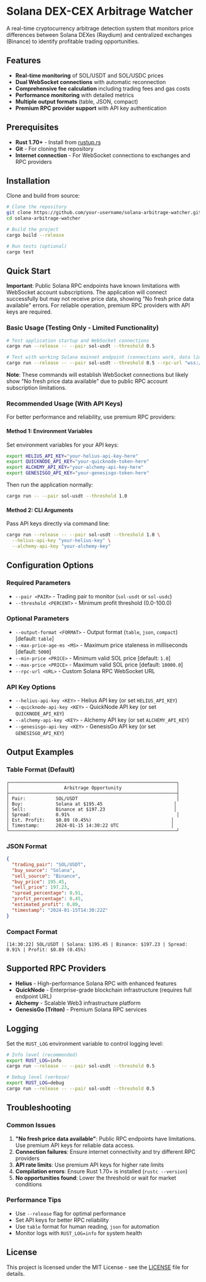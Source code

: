 # Solana DEX-CEX Arbitrage Watcher

A real-time cryptocurrency arbitrage detection system that monitors price differences between Solana DEXes (Raydium) and centralized exchanges (Binance) to identify profitable trading opportunities.

## Features

- **Real-time monitoring** of SOL/USDT and SOL/USDC prices
- **Dual WebSocket connections** with automatic reconnection
- **Comprehensive fee calculation** including trading fees and gas costs
- **Performance monitoring** with detailed metrics
- **Multiple output formats** (table, JSON, compact)
- **Premium RPC provider support** with API key authentication

## Prerequisites

- **Rust 1.70+** - Install from [rustup.rs](https://rustup.rs/)
- **Git** - For cloning the repository
- **Internet connection** - For WebSocket connections to exchanges and RPC providers

## Installation

Clone and build from source:

```bash
# Clone the repository
git clone https://github.com/your-username/solana-arbitrage-watcher.git
cd solana-arbitrage-watcher

# Build the project
cargo build --release

# Run tests (optional)
cargo test
```

## Quick Start

**Important**: Public Solana RPC endpoints have known limitations with WebSocket account subscriptions. The application will connect successfully but may not receive price data, showing "No fresh price data available" errors. For reliable operation, premium RPC providers with API keys are required.

### Basic Usage (Testing Only - Limited Functionality)

```bash
# Test application startup and WebSocket connections
cargo run --release -- --pair sol-usdt --threshold 0.5

# Test with working Solana mainnet endpoint (connections work, data limited)
cargo run --release -- --pair sol-usdt --threshold 0.5 --rpc-url "wss://api.mainnet-beta.solana.com/"
```

**Note**: These commands will establish WebSocket connections but likely show "No fresh price data available" due to public RPC account subscription limitations.

### Recommended Usage (With API Keys)

For better performance and reliability, use premium RPC providers:

#### Method 1: Environment Variables

Set environment variables for your API keys:

```bash
export HELIUS_API_KEY="your-helius-api-key-here"
export QUICKNODE_API_KEY="your-quicknode-token-here"
export ALCHEMY_API_KEY="your-alchemy-api-key-here"
export GENESISGO_API_KEY="your-genesisgo-token-here"
```

Then run the application normally:

```bash
cargo run -- --pair sol-usdt --threshold 1.0
```

#### Method 2: CLI Arguments

Pass API keys directly via command line:

```bash
cargo run --release -- --pair sol-usdt --threshold 1.0 \
  --helius-api-key "your-helius-key" \
  --alchemy-api-key "your-alchemy-key"
```

## Configuration Options

### Required Parameters

- `--pair <PAIR>` - Trading pair to monitor (`sol-usdt` or `sol-usdc`)
- `--threshold <PERCENT>` - Minimum profit threshold (0.0-100.0)

### Optional Parameters

- `--output-format <FORMAT>` - Output format (`table`, `json`, `compact`) [default: `table`]
- `--max-price-age-ms <MS>` - Maximum price staleness in milliseconds [default: `5000`]
- `--min-price <PRICE>` - Minimum valid SOL price [default: `1.0`]
- `--max-price <PRICE>` - Maximum valid SOL price [default: `10000.0`]
- `--rpc-url <URL>` - Custom Solana RPC WebSocket URL

### API Key Options

- `--helius-api-key <KEY>` - Helius API key (or set `HELIUS_API_KEY`)
- `--quicknode-api-key <KEY>` - QuickNode API key (or set `QUICKNODE_API_KEY`)
- `--alchemy-api-key <KEY>` - Alchemy API key (or set `ALCHEMY_API_KEY`)
- `--genesisgo-api-key <KEY>` - GenesisGo API key (or set `GENESISGO_API_KEY`)

## Output Examples

### Table Format (Default)
```
┌─────────────────────────────────────────────────────────────┐
│                    Arbitrage Opportunity                    │
├─────────────────────────────────────────────────────────────┤
│ Pair:           SOL/USDT                                    │
│ Buy:            Solana at $195.45                          │
│ Sell:           Binance at $197.23                         │
│ Spread:         0.91%                                       │
│ Est. Profit:    $0.89 (0.45%)                             │
│ Timestamp:      2024-01-15 14:30:22 UTC                   │
└─────────────────────────────────────────────────────────────┘
```

### JSON Format
```json
{
  "trading_pair": "SOL/USDT",
  "buy_source": "Solana",
  "sell_source": "Binance",
  "buy_price": 195.45,
  "sell_price": 197.23,
  "spread_percentage": 0.91,
  "profit_percentage": 0.45,
  "estimated_profit": 0.89,
  "timestamp": "2024-01-15T14:30:22Z"
}
```

### Compact Format
```
[14:30:22] SOL/USDT | Solana: $195.45 | Binance: $197.23 | Spread: 0.91% | Profit: $0.89 (0.45%)
```

## Supported RPC Providers

- **Helius** - High-performance Solana RPC with enhanced features
- **QuickNode** - Enterprise-grade blockchain infrastructure (requires full endpoint URL)
- **Alchemy** - Scalable Web3 infrastructure platform
- **GenesisGo (Triton)** - Premium Solana RPC services

## Logging

Set the `RUST_LOG` environment variable to control logging level:

```bash
# Info level (recommended)
export RUST_LOG=info
cargo run --release -- --pair sol-usdt --threshold 0.5

# Debug level (verbose)
export RUST_LOG=debug
cargo run --release -- --pair sol-usdt --threshold 0.5
```

## Troubleshooting

### Common Issues

1. **"No fresh price data available"**: Public RPC endpoints have limitations. Use premium API keys for reliable data access.
2. **Connection failures**: Ensure internet connectivity and try different RPC providers
3. **API rate limits**: Use premium API keys for higher rate limits
4. **Compilation errors**: Ensure Rust 1.70+ is installed (`rustc --version`)
5. **No opportunities found**: Lower the threshold or wait for market conditions

### Performance Tips

- Use `--release` flag for optimal performance
- Set API keys for better RPC reliability
- Use `table` format for human reading, `json` for automation
- Monitor logs with `RUST_LOG=info` for system health

## License

This project is licensed under the MIT License - see the [LICENSE](LICENSE) file for details.
